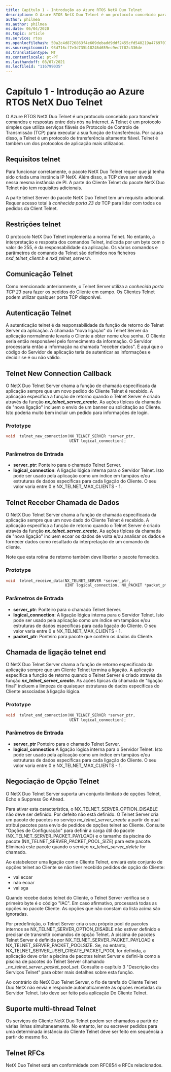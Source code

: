 ```yaml
---
title: Capítulo 1 - Introdução ao Azure RTOS NetX Duo Telnet
description: O Azure RTOS NetX Duo Telnet é um protocolo concebido para transferir comandos e respostas entre dois nós na Internet.
author: philmea
ms.author: philmea
ms.date: 06/04/2020
ms.topic: article
ms.service: rtos
ms.openlocfilehash: 50a2c4d8726863f4e609debadd9ddf2455cfd540219a476970756d3d250ec562
ms.sourcegitcommit: 93d716cf7e3d735b18246d659ec9ec7f82c336de
ms.translationtype: MT
ms.contentlocale: pt-PT
ms.lasthandoff: 08/07/2021
ms.locfileid: "116799035"
---
```

# <a name="chapter-1---introduction-to-the-azure-rtos-netx-duo-telnet"></a>Capítulo 1 - Introdução ao Azure RTOS NetX Duo Telnet

O Azure RTOS NetX Duo Telnet é um protocolo concebido para transferir comandos e respostas entre dois nós na Internet. A Telnet é um protocolo simples que utiliza serviços fiáveis de Protocolo de Controlo de Transmissão (TCP) para executar a sua função de transferência. Por causa disso, a Telnet é um protocolo de transferência altamente fiável. Telnet é também um dos protocolos de aplicação mais utilizados.

## <a name="telnet-requirements"></a>Requisitos telnet

Para funcionar corretamente, o pacote NetX Duo Telnet requer que já tenha sido criada uma instância IP NetX. Além disso, a TCP deve ser ativada nessa mesma instância de PI. A parte do Cliente Telnet do pacote NetX Duo Telnet não tem requisitos adicionais.

A parte telnet Server do pacote NetX Duo Telnet tem um requisito adicional. Requer acesso total à *conhecida porta 23 da* TCP para lidar com todos os pedidos da Client Telnet.

## <a name="telnet-constraints"></a>Restrições telnet 

O protocolo NetX Duo Telnet implementa a norma Telnet. No entanto, a interpretação e resposta dos comandos Telnet, indicada por um byte com o valor de 255, é da responsabilidade da aplicação. Os vários comandos e parâmetros de comando da Telnet são definidos nos ficheiros *nxd_telnet_client.h e nxd_telnet_server.h.*

## <a name="telnet-communication"></a>Comunicação Telnet

Como mencionado anteriormente, o Telnet Server utiliza a *conhecida porta TCP 23* para fazer os pedidos do Cliente em campo. Os Clientes Telnet podem utilizar qualquer porta TCP disponível.

## <a name="telnet-authentication"></a>Autenticação Telnet

A autenticação telnet é da responsabilidade da função de retorno do Telnet Server da aplicação. A chamada "nova ligação" do Telnet Server da aplicação normalmente levaria o Cliente a obter nome e/ou senha. O Cliente seria então responsável pelo fornecimento da informação. O Servidor processaria então a informação na chamada "receber dados". É aqui que o código do Servidor de aplicação teria de autenticar as informações e decidir se é ou não válido.

## <a name="telnet-new-connection-callback"></a>Telnet New Connection Callback

O NetX Duo Telnet Server chama a função de chamada especificada da aplicação sempre que um novo pedido do Cliente Telnet é recebido. A aplicação especifica a função de retorno quando o Telnet Server é criado através da função ***nx_telnet_server_create.*** As ações típicas da chamada de "nova ligação" incluem o envio de um banner ou solicitação ao Cliente. Isto poderia muito bem incluir um pedido para informações de login.

### <a name="prototype"></a>Prototype

```c
void  telnet_new_connection(NX_TELNET_SERVER *server_ptr, 
                            UINT logical_connection);
```

### <a name="input-parameters"></a>Parâmetros de Entrada

- **server_ptr**: Ponteiro para o chamado Telnet Server.
- **logical_connection**: A ligação lógica interna para o Servidor Telnet. Isto pode ser usado pela aplicação como um índice em tampãos e/ou estruturas de dados específicas para cada ligação do Cliente. O seu valor varia entre 0 e NX_TELNET_MAX_CLIENTS - 1.

## <a name="telnet-receive-data-callback"></a>Telnet Receber Chamada de Dados

O NetX Duo Telnet Server chama a função de chamada especificada da aplicação sempre que um novo dado do Cliente Telnet é recebido. A aplicação especifica a função de retorno quando o Telnet Server é criado através da função ***nx_telnet_server_create.*** As ações típicas da chamada de "nova ligação" incluem ecoar os dados de volta e/ou analisar os dados e fornecer dados como resultado da interpretação de um comando do cliente.

Note que esta rotina de retorno também deve libertar o pacote fornecido.

### <a name="prototype"></a>Prototype

```c
void  telnet_receive_data(NX_TELNET_SERVER *server_ptr, 
                          UINT logical_connection, NX_PACKET *packet_ptr);
```
### <a name="input-parameters"></a>Parâmetros de Entrada

- **server_ptr**: Ponteiro para o chamado Telnet Server.
- **logical_connection**: A ligação lógica interna para o Servidor Telnet. Isto pode ser usado pela aplicação como um índice em tampãos e/ou estruturas de dados específicas para cada ligação do Cliente. O seu valor varia entre 0 e NX_TELNET_MAX_CLIENTS - 1.
- **packet_ptr**: Ponteiro para pacote que contém os dados do Cliente.

## <a name="telnet-end-connection-callback"></a>Chamada de ligação telnet end

O NetX Duo Telnet Server chama a função de retorno especificado da aplicação sempre que um Cliente Telnet termina a ligação. A aplicação especifica a função de retorno quando o Telnet Server é criado através da função ***nx_telnet_server_create.*** As ações típicas da chamada de "ligação final" incluem a limpeza de quaisquer estruturas de dados específicas do Cliente associadas à ligação lógica.

### <a name="prototype"></a>Prototype
```c
void  telnet_end_connection(NX_TELNET_SERVER *server_ptr, 
                            UINT logical_connection);
```

### <a name="input-parameters"></a>Parâmetros de Entrada

- **server_ptr** Ponteiro para o chamado Telnet Server.
- **logical_connection** A ligação lógica interna para o Servidor Telnet. Isto pode ser usado pela aplicação como um índice em tampãos e/ou estruturas de dados específicas para cada ligação do Cliente. O seu valor varia entre 0 e NX_TELNET_MAX_CLIENTS - 1.

## <a name="telnet-option-negotiation"></a>Negociação de Opção Telnet

O NetX Duo Telnet Server suporta um conjunto limitado de opções Telnet, Echo e Suppress Go Ahead.

Para ativar esta característica, o NX_TELNET_SERVER_OPTION_DISABLE não deve ser definido. Por defeito não está definido. O Telnet Server cria um pacote de pacotes no serviço *nx_telnet_server_create* a partir do qual atribui pacotes para envio de pedidos de opções telnet ao Cliente. Consulte "Opções de Configuração" para definir a carga útil do pacote (NX_TELNET_SERVER_PACKET_PAYLOAD) e o tamanho da piscina do pacote (NX_TELNET_SERVER_PACKET_POOL_SIZE) para este pacote. Eliminará este pacote quando o serviço *nx_telnet_server_delete* for chamado.

Ao estabelecer uma ligação com o Cliente Telnet, enviará este conjunto de opções telnet ao Cliente se não tiver recebido pedidos de opção do Cliente:

- vai ecoar
- não ecoar
- vai sga

Quando recebe dados telnet do Cliente, o Telnet Server verifica se o primeiro byte é o código "IAC". Em caso afirmativo, processará todas as opções no pacote Cliente. As opções que não constam da lista acima são ignoradas.

Por predefinição, o Telnet Server cria o seu próprio pool de pacotes internos se NX_TELNET_SERVER_OPTION_DISABLE não estiver definido e precisar de transmitir comandos de opção Telnet. A piscina de pacotes Telnet Server é definida por NX_TELNET_SERVER_PACKET_PAYLOAD e NX_TELNET_SERVER_PACKET_POOLSIZE. Se, no entanto, NX_TELNET_SERVER_USER_CREATE_PACKET_POOL for definida, a aplicação deve criar a piscina de pacotes telnet Server e defini-la como a piscina de pacotes do Telnet Server chamando *_nx_telnet_server_packet_pool_set*. Consulte o capítulo 3 "Descrição dos Serviços Telnet" para obter mais detalhes sobre esta função.

Ao contrário do NetX Duo Telnet Server, o fio de tarefa do Cliente Telnet Duo NetX não envia e responde automaticamente às opções recebidas do Servidor Telnet. Isto deve ser feito pela aplicação Do Cliente Telnet.

## <a name="telnet-multi-thread-support"></a>Suporte multi-thread Telnet

Os serviços do Cliente NetX Duo Telnet podem ser chamados a partir de várias linhas simultaneamente. No entanto, ler ou escrever pedidos para uma determinada instância do Cliente Telnet deve ser feito em sequência a partir do mesmo fio.

## <a name="telnet-rfcs"></a>Telnet RFCs

NetX Duo Telnet está em conformidade com RFC854 e RFCs relacionados.
